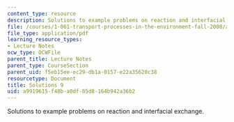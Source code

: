 ```yaml
---
content_type: resource
description: Solutions to example problems on reaction and interfacial exchange.
file: /courses/1-061-transport-processes-in-the-environment-fall-2008/a9919615f48ba0df05d8164b942a36b2_solutions9.pdf
file_type: application/pdf
learning_resource_types:
- Lecture Notes
ocw_type: OCWFile
parent_title: Lecture Notes
parent_type: CourseSection
parent_uid: f5eb15ee-ec29-db1a-0157-e22a35620c38
resourcetype: Document
title: Solutions 9
uid: a9919615-f48b-a0df-05d8-164b942a36b2
---
```

Solutions to example problems on reaction and interfacial exchange.

